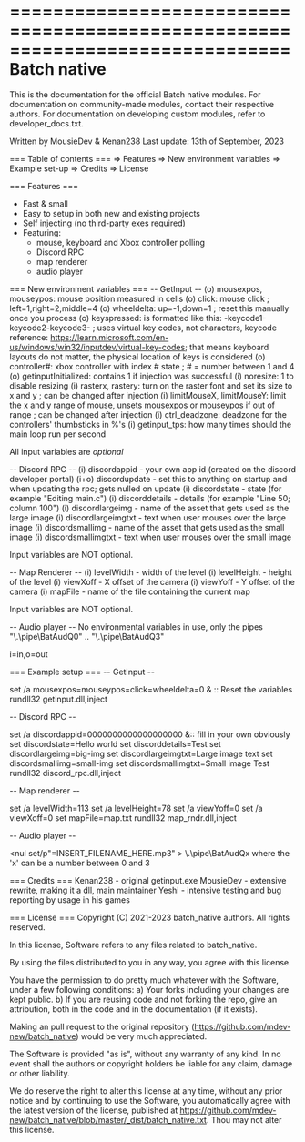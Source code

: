 ==============================================================================
                                 Batch native                                 
==============================================================================

This is the documentation for the official Batch native modules.
For documentation on community-made modules, contact their respective authors.
For documentation on developing custom modules, refer to developer_docs.txt.

Written by MousieDev & Kenan238
Last update: 13th of September, 2023

=== Table of contents ===
=> Features
=> New environment variables
=> Example set-up
=> Credits
=> License


=== Features ===
- Fast & small
- Easy to setup in both new and existing projects
- Self injecting (no third-party exes required)
- Featuring:
  - mouse, keyboard and Xbox controller polling
  - Discord RPC
  - map renderer
  - audio player


=== New environment variables ===
-- GetInput --
(o)   mousexpos, mouseypos: mouse position measured in cells
(o)   click: mouse click ; left=1,right=2,middle=4
(o)   wheeldelta: up=-1,down=1 ; reset this manually once you process
(o)   keyspressed: is formatted like this: -keycode1-keycode2-keycode3- ; uses virtual key codes, not characters, keycode reference: https://learn.microsoft.com/en-us/windows/win32/inputdev/virtual-key-codes; that means keyboard layouts do not matter, the physical location of keys is considered
(o)   controller#: xbox controller with index # state ; # = number between 1 and 4
(o)   getinputInitialized: contains 1 if injection was successful
(i)   noresize: 1 to disable resizing
(i)   rasterx, rastery: turn on the raster font and set its size to x and y ; can be changed after injection
(i)   limitMouseX, limitMouseY: limit the x and y range of mouse, unsets mousexpos or mouseypos if out of range ; can be changed after injection
(i)   ctrl_deadzone: deadzone for the controllers' thumbsticks in %'s
(i)   getinput_tps: how many times should the main loop run per second

All input variables are *optional*

-- Discord RPC --
(i)   discordappid - your own app id (created on the discord developer portal)
(i+o) discordupdate - set this to anything on startup and when updating the rpc; gets nulled on update
(i)   discordstate - state (for example "Editing main.c")
(i)   discorddetails - details (for example "Line 50; column 100")
(i)   discordlargeimg - name of the asset that gets used as the large image
(i)   discordlargeimgtxt - text when user mouses over the large image
(i)   discordsmallimg - name of the asset that gets used as the small image
(i)   discordsmallimgtxt - text when user mouses over the small image

Input variables are NOT optional.

-- Map Renderer --
(i)   levelWidth - width of the level
(i)   levelHeight - height of the level
(i)   viewXoff - X offset of the camera
(i)   viewYoff - Y offset of the camera
(i)   mapFile - name of the file containing the current map

Input variables are NOT optional.

-- Audio player --
No environmental variables in use, only the pipes "\\.\pipe\BatAudQ0" .. "\\.\pipe\BatAudQ3"


i=in,o=out


=== Example setup ===
-- GetInput --

set /a mousexpos=mouseypos=click=wheeldelta=0 & :: Reset the variables
rundll32 getinput.dll,inject

-- Discord RPC --

set /a discordappid=0000000000000000000 &:: fill in your own obviously
set discordstate=Hello world
set discorddetails=Test
set discordlargeimg=big-img
set discordlargeimgtxt=Large image text
set discordsmallimg=small-img
set discordsmallimgtxt=Small image Test
rundll32 discord_rpc.dll,inject

-- Map renderer --

set /a levelWidth=113
set /a levelHeight=78
set /a viewYoff=0
set /a viewXoff=0
set mapFile=map.txt
rundll32 map_rndr.dll,inject

-- Audio player --

<nul set/p"=INSERT_FILENAME_HERE.mp3" > \\.\pipe\BatAudQx
where the 'x' can be a number between 0 and 3


=== Credits ===
Kenan238  - original getinput.exe
MousieDev - extensive rewrite, making it a dll, main maintainer
Yeshi     - intensive testing and bug reporting by usage in his games


=== License ===
Copyright (C) 2021-2023 batch_native authors.  All rights reserved.

In this license,
Software refers to any files related to batch_native.

By using the files distributed to you in any way, you agree with this license.

You have the permission to do pretty much whatever with the Software,
under a few following conditions:
a) Your forks including your changes are kept public.
b) If you are reusing code and not forking the repo, give an attribution, both in the code and in the documentation (if it exists).

Making an pull request to the original repository (https://github.com/mdev-new/batch_native) would be very much appreciated.

The Software is provided "as is", without any warranty of any kind.
In no event shall the authors or copyright holders be liable for any claim, damage or other liability.

We do reserve the right to alter this license at any time, without any prior
notice and by continuing to use the Software, you automatically agree with the latest
version of the license, published at https://github.com/mdev-new/batch_native/blob/master/_dist/batch_native.txt.
Thou may not alter this license.
